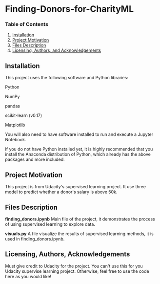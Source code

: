 # Finding-Donors-for-CharityML


### Table of Contents

1. [Installation](#installation)
2. [Project Motivation](#motivation)
3. [Files Description](#files)
4. [Licensing, Authors, and Acknowledgements](#licensing)

## Installation <a name="installation"></a>

This project uses the following software and Python libraries:

Python

NumPy

pandas

scikit-learn (v0.17)

Matplotlib

You will also need to have software installed to run and execute a Jupyter Notebook.

If you do not have Python installed yet, it is highly recommended that you install the Anaconda distribution of Python, which already has the above packages and more included.

## Project Motivation<a name="motivation"></a>

This project is from Udacity's supervised learning project. It use three model to predict whether a donor's salary is above 50k.

## Files Description<a name="files"></a>

**finding_donors.ipynb** Main file of the project, it demonstrates the process of using supervised learning to explore data.

**visuals.py** A file visualize the results of supervised learning methods, it is used in finding_donors.ipynb.

## Licensing, Authors, Acknowledgements<a name="licensing"></a>

Must give credit to Udacity for the project. You can't use this for you Udacity supervise learning project. Otherwise, feel free to use the code here as you would like! 
